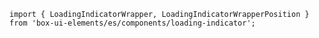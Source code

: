 `import { LoadingIndicatorWrapper, LoadingIndicatorWrapperPosition } from 'box-ui-elements/es/components/loading-indicator';`
